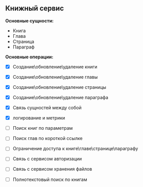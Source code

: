 ## Книжный сервис

**Основные сущности:**
- Книга
- Глава
- Страница
- Параграф

**Основные операции:**
- [x] Создание\обновление\удаление книги
- [x] Создание\обновление\удаление главы
- [x] Создание\обновление\удаление страницы
- [x] Создание\обновление\удаление параграфа
- [x] Связь сущностей между собой
- [x] логирование и метрики
- [ ] Поиск книг по параметрам
- [ ] Поиск глав по короткой ссылке
- [ ] Ограничение доступа к книге\главе\странице\параграфу
- [ ] Связь с сервисом авторизации
- [ ] Связь с сервисом хранения файлов
- [ ] Полнотекстовый поиск по книгам


